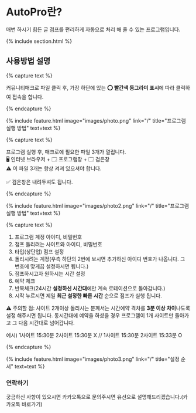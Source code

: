 ---
---

# AutoPro란?

매번 하시기 힘든 글 점프를 편리하게 자동으로 처리 해 줄 수 있는 프로그램입니다.

{% include section.html %}

## 사용방법 설명

{% capture text %}

커뮤니티매크로 파일 클릭 후, 가장 하단에 있는 <b>⭕ 빨간색 동그라미 표시</b>에 따라 클릭하여 접속을 합니다.

{% endcapture %}

{%
  include feature.html
  image="images/photo.png"
  link="/"
  title="프로그램 실행 방법"
  text=text
%}

{% capture text %}

프로그램 실행 후, 매크로에 필요한 파일 3개가 열립니다. <br> 🖥️ 인터넷 브라우저 + 🗔 프로그램창 + 🗔 검은창 <br> ⚠️ 이 파일 3개는 항상 켜져 있으셔야 합니다. <br><br> ✅ 검은창은 내려두셔도 됩니다.

{% endcapture %}

{%
  include feature.html
  image="images/photo2.png"
  link="/"
  title="프로그램 실행 방법"
  text=text
%}

{% capture text %}

1. 프로그램 계정 아이디, 비밀번호
2. 점프 돌리려는 사이트와 아이디, 비밀번호
3. 타입(상단업) 점프 설정
4. 돌리시려는 계정(우측 하단의 2번에 보시면 추가하신 아이디 번호가 나옵니다. 그 번호에 맞게끔 설정하시면 됩니다.)
5. 점프하시고자 원하시는 시간 설정
6. 예약 체크
7. 반복체크(24시간 <b>설정하신 시간대</b>에만 계속 로테이션으로 돌아갑니다.)
8. 시작 누르시면 제일 <b>최근 설정한 빠른 시간</b> 순으로 점프가 실행 됩니다.

⚠️ 주의할 점: 사이트 2개이상 돌리시는 분께서는 시간예약 격차를 <b>3분 이상 차이</b>나도록 설정 해주시면 됩니다. 동시간대에 예약을 하셨을 경우 프로그램이 1개 사이트만 돌아가고 그 다음 시간대로 넘어갑니다.

예시) 1사이트 15:30분 2사이트 15:30분 X // 1사이트 15:30분 2사이트 15:33분 O

{% endcapture %}

{%
  include feature.html
  image="images/photo3.png"
  link="/"
  title="설정 순서"
  text=text
%}

### 연락하기

궁금하신 사항이 있으시면 카카오톡으로 문의주시면 유선으로 설명해드리겠습니다.(카카오톡 바로가기)
